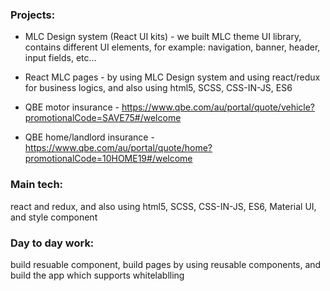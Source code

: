 ### Projects:
- MLC Design system (React UI kits) - we built MLC theme UI library, contains different UI elements, for example: navigation, banner, header, input fields, etc...
- React MLC pages - by using MLC Design system and using react/redux for business logics, and also using html5, SCSS, CSS-IN-JS, ES6

- QBE motor insurance - https://www.qbe.com/au/portal/quote/vehicle?promotionalCode=SAVE75#/welcome
- QBE home/landlord insurance - https://www.qbe.com/au/portal/quote/home?promotionalCode=10HOME19#/welcome
 ### Main tech: 
 react and redux, and also using html5, SCSS, CSS-IN-JS, ES6, Material UI, and style component
 
 ### Day to day work: 
 build resuable component, build pages by using reusable components, and build the app which supports whitelablling
